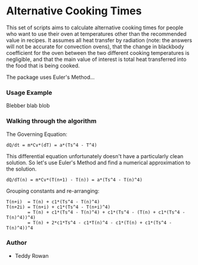 # Alternative Cooking Times

This set of scripts aims to calculate alternative cooking times for people who want to use their oven at temperatures other than the recommended value in recipes. It assumes all heat transfer by radiation (note: the answers will not be accurate for convection ovens), that the change in blackbody coefficient for the oven between the two different cooking temperatures is negligible, and that the main value of interest is total heat transferred into the food that is being cooked. 

The package uses Euler's Method... 

### Usage Example

Blebber blab blob


### Walking through the algorithm 

The Governing Equation:

```
dQ/dt = m*Cv*(dT) = a*(Ts^4 - T^4)
```

This differential equation unfortunately doesn't have a particularly clean solution. So let's use Euler's Method and find a numerical approximation to the solution.


```
dQ/dT(n) = m*Cv*(T(n+1) - T(n)) = a*(Ts^4 - T(n)^4)
```

Grouping constants and re-arranging: 

```
T(n+i)  = T(n) + c1*(Ts^4 - T(n)^4)
T(n+2i) = T(n+i) + c1*(Ts^4 - T(n+i)^4)
        = T(n) + c1*(Ts^4 - T(n)^4) + c1*(Ts^4 - (T(n) + c1*(Ts^4 - T(n)^4))^4)
        = T(n) + 2*c1*Ts^4 - c1*T(n)^4 - c1*(T(n) + c1*(Ts^4 - T(n)^4))^4
```



### Author
* Teddy Rowan

